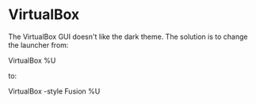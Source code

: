 # VirtualBox

The VirtualBox GUI doesn't like the dark theme. The solution is to change the launcher from:

VirtualBox %U

to:

VirtualBox -style Fusion %U
